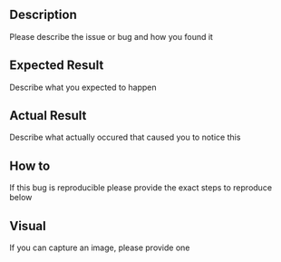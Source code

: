 ## Description
Please describe the issue or bug and how you found it

## Expected Result
Describe what you expected to happen

## Actual Result
Describe what actually occured that caused you to notice this

## How to
If this bug is reproducible please provide the exact steps to reproduce below

## Visual
If you can capture an image, please provide one
